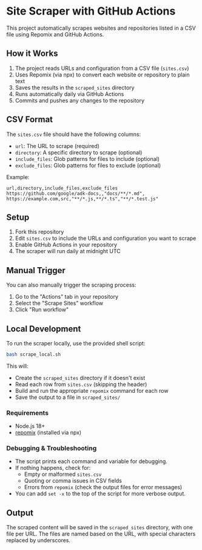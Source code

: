 # Site Scraper with GitHub Actions

This project automatically scrapes websites and repositories listed in a CSV file using Repomix and GitHub Actions.

## How it Works

1. The project reads URLs and configuration from a CSV file (`sites.csv`)
2. Uses Repomix (via npx) to convert each website or repository to plain text
3. Saves the results in the `scraped_sites` directory
4. Runs automatically daily via GitHub Actions
5. Commits and pushes any changes to the repository

## CSV Format

The `sites.csv` file should have the following columns:

- `url`: The URL to scrape (required)
- `directory`: A specific directory to scrape (optional)
- `include_files`: Glob patterns for files to include (optional)
- `exclude_files`: Glob patterns for files to exclude (optional)

Example:
```
url,directory,include_files,exclude_files
https://github.com/google/adk-docs,,"docs/**/*.md",
https://example.com,src,"**/*.js,**/*.ts","**/*.test.js"
```

## Setup

1. Fork this repository
2. Edit `sites.csv` to include the URLs and configuration you want to scrape
3. Enable GitHub Actions in your repository
4. The scraper will run daily at midnight UTC

## Manual Trigger

You can also manually trigger the scraping process:
1. Go to the "Actions" tab in your repository
2. Select the "Scrape Sites" workflow
3. Click "Run workflow"

## Local Development

To run the scraper locally, use the provided shell script:

```bash
bash scrape_local.sh
```

This will:
- Create the `scraped_sites` directory if it doesn't exist
- Read each row from `sites.csv` (skipping the header)
- Build and run the appropriate `repomix` command for each row
- Save the output to a file in `scraped_sites/`

### Requirements
- Node.js 18+
- [repomix](https://www.npmjs.com/package/repomix) (installed via npx)

### Debugging & Troubleshooting
- The script prints each command and variable for debugging.
- If nothing happens, check for:
  - Empty or malformed `sites.csv`
  - Quoting or comma issues in CSV fields
  - Errors from `repomix` (check the output files for error messages)
- You can add `set -x` to the top of the script for more verbose output.

## Output

The scraped content will be saved in the `scraped_sites` directory, with one file per URL. The files are named based on the URL, with special characters replaced by underscores. 